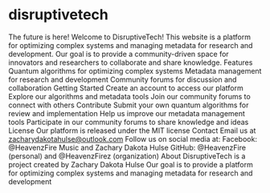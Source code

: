 # disruptivetech
The future is here!
Welcome to DisruptiveTech!
This website is a platform for optimizing complex systems and managing metadata for research and development. Our goal is to provide a community-driven space for innovators and researchers to collaborate and share knowledge.
Features
Quantum algorithms for optimizing complex systems
Metadata management for research and development
Community forums for discussion and collaboration
Getting Started
Create an account to access our platform
Explore our algorithms and metadata tools
Join our community forums to connect with others
Contribute
Submit your own quantum algorithms for review and implementation
Help us improve our metadata management tools
Participate in our community forums to share knowledge and ideas
License
Our platform is released under the MIT license
Contact
Email us at zacharydakotahulse@outlook.com
Follow us on social media at:
Facebook: @HeavenzFire Music and Zachary Dakota Hulse
GitHub: @HeavenzFire (personal) and @HeavenzFirez (organization)
About
DisruptiveTech is a project created by Zachary Dakota Hulse
Our goal is to provide a platform for optimizing complex systems and managing metadata for research and development
